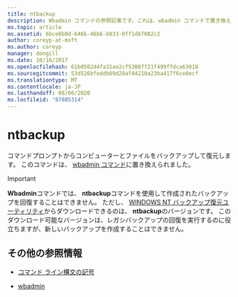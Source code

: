 ```yaml
---
title: ntbackup
description: Wbadmin コマンドの参照記事です。これは、wbadmin コマンドで置き換えられています。
ms.topic: article
ms.assetid: 6bce6b0d-646b-46b6-b833-0ff1d6f082c2
author: coreyp-at-msft
ms.author: coreyp
manager: dongill
ms.date: 10/16/2017
ms.openlocfilehash: 61b0502d4fa31ae2cf5308ff21f499ffdca63018
ms.sourcegitcommit: 53d526bfeddb89d28af44210a23ba417f6ce0ecf
ms.translationtype: MT
ms.contentlocale: ja-JP
ms.lasthandoff: 08/06/2020
ms.locfileid: "87885314"
---
```

# <a name="ntbackup"></a>ntbackup

コマンドプロンプトからコンピューターとファイルをバックアップして復元します。 このコマンドは、 [wbadmin コマンド](wbadmin.md)に置き換えられました。

> [!IMPORTANT]
> **Wbadmin**コマンドでは、 **ntbackup**コマンドを使用して作成されたバックアップを回復することはできません。 ただし、 [WINDOWS NT バックアップ復元ユーティリティ](https://www.microsoft.com/download/details.aspx?id=4220)からダウンロードできるのは、 **ntbackup**のバージョンです。 このダウンロード可能なバージョンは、レガシバックアップの回復を実行するのに役立ちますが、新しいバックアップを作成することはできません。

## <a name="additional-references"></a>その他の参照情報

- [コマンド ライン構文の記号](command-line-syntax-key.md)

- [wbadmin](wbadmin.md)
